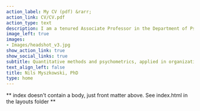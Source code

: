 ```yaml
---
action_label: My CV (pdf) &rarr;
action_link: CV/CV.pdf
action_type: text
description: I am a tenured Associate Professor in the Department of Psychology at Pace University, NYC, and freelance Psychometrics and survey methods consultant. I received my PhD from Université René Descartes (France), and my main research interest is the application and improvement of psychometric methods to measure and understand creative, aesthetic and interpersonal skills, especially applied in occupational contexts. I have authored over 30 peer-reviewed publications and 3 packages for the statistical programming language R, and received the 2020 Berlyne Award for Outstanding Contributions by an Early Career Scholar from the APA (Division 10). I regularly collaborate with international researchers, especially from France (Université de Paris, IESEG Business School) and Belgium (Solvay Business School), and have worked as a Psychometrics/Statistics consultant for multiple US and international companies and R&D teams.
image_left: true
images:
- Images/headshot_v3.jpg
show_action_link: true
show_social_links: true
subtitle: Quantitative methods and psychometrics, applied in organizational, vocational, UX and marketing contexts
text_align_left: false
title: Nils Myszkowski, PhD
type: home
---
```


** index doesn't contain a body, just front matter above.
See index.html in the layouts folder **
